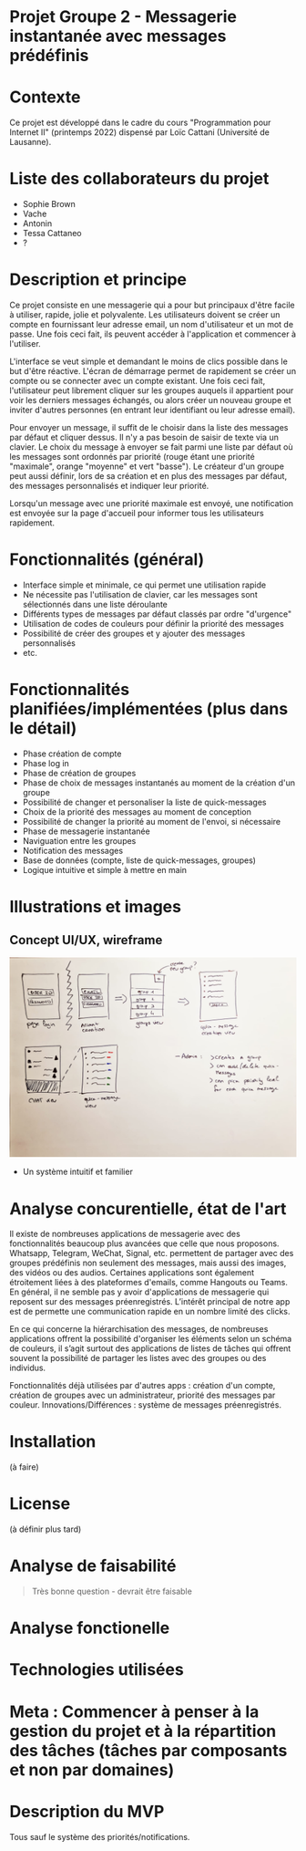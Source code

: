 # Projet Groupe 2 - Messagerie instantanée avec messages prédéfinis

# Contexte
Ce projet est développé dans le cadre du cours "Programmation pour Internet II" (printemps 2022) dispensé par Loïc Cattani (Université de Lausanne).

# Liste des collaborateurs du projet
- Sophie Brown
- Vache
- Antonin
- Tessa Cattaneo
- ?

# Description et principe
Ce projet consiste en une messagerie qui a pour but principaux d'être facile à utiliser, rapide, jolie et polyvalente.
Les utilisateurs doivent se créer un compte en fournissant leur adresse email, un nom d'utilisateur et un mot de passe. Une fois ceci fait, ils peuvent accéder à l'application et commencer à l'utiliser.

L'interface se veut simple et demandant le moins de clics possible dans le but d'être réactive. L'écran de démarrage permet de rapidement se créer un compte ou se connecter avec un compte existant. Une fois ceci fait, l'utilisateur peut librement cliquer sur les groupes auquels il appartient pour voir les derniers messages échangés, ou alors créer un nouveau groupe et inviter d'autres personnes (en entrant leur identifiant ou leur adresse email).

Pour envoyer un message, il suffit de le choisir dans la liste des messages par défaut et cliquer dessus. Il n'y a pas besoin de saisir de texte via un clavier. Le choix du message à envoyer se fait parmi une liste par défaut où les messages sont ordonnés par priorité (rouge étant une priorité "maximale", orange "moyenne" et vert "basse"). Le créateur d'un groupe peut aussi définir, lors de sa création et en plus des messages par défaut, des messages personnalisés et indiquer leur priorité.

Lorsqu'un message avec une priorité maximale est envoyé, une notification est envoyée sur la page d'accueil pour informer tous les utilisateurs rapidement.

# Fonctionnalités (général)
- Interface simple et minimale, ce qui permet une utilisation rapide
- Ne nécessite pas l'utilisation de clavier, car les messages sont sélectionnés dans une liste déroulante
- Différents types de messages par défaut classés par ordre "d'urgence"
- Utilisation de codes de couleurs pour définir la priorité des messages
- Possibilité de créer des groupes et y ajouter des messages personnalisés
- etc.

# Fonctionnalités planifiées/implémentées (plus dans le détail)
- Phase création de compte
- Phase log in
- Phase de création de groupes
- Phase de choix de messages instantanés au moment de la création d'un groupe
- Possibilité de changer et personaliser la liste de quick-messages
- Choix de la priorité des messages au moment de conception
- Possibilité de changer la priorité au moment de l'envoi, si nécessaire
- Phase de messagerie instantanée 
- Naviguation entre les groupes
- Notification des messages
- Base de données (compte, liste de quick-messages, groupes)
- Logique intuitive et simple à mettre en main

# Illustrations et images
## Concept UI/UX, wireframe
![wireframe](wireFrame.jpeg)
- Un système intuitif et familier

# Analyse concurentielle, état de l'art
Il existe de nombreuses applications de messagerie avec des fonctionnalités beaucoup plus avancées que celle que nous proposons. Whatsapp, Telegram, WeChat, Signal, etc. permettent de partager avec des groupes prédéfinis non seulement des messages, mais aussi des images, des vidéos ou des audios. Certaines applications sont également étroitement liées à des plateformes d'emails, comme Hangouts ou Teams. En général, il ne semble pas y avoir d'applications de messagerie qui reposent sur des messages préenregistrés. L’intérêt principal de notre app est de permette une communication rapide en un nombre limité des clicks. 

En ce qui concerne la hiérarchisation des messages, de nombreuses applications offrent la possibilité d'organiser les éléments selon un schéma de couleurs, il s’agit surtout des applications de listes de tâches qui offrent souvent la possibilité de partager les listes avec des groupes ou des individus.

Fonctionnalités déjà utilisées par d'autres apps : création d'un compte, création de groupes avec un administrateur, priorité des messages par couleur. 
Innovations/Différences : système de messages préenregistrés.

# Installation
(à faire)

# License
(à définir plus tard)

# Analyse de faisabilité
> Très bonne question - devrait être faisable 
    
# Analyse fonctionelle

# Technologies utilisées

# Meta : Commencer à penser à la gestion du projet et à la répartition des tâches (tâches par composants et non par domaines)

# Description du MVP
Tous sauf le système des priorités/notifications. 

